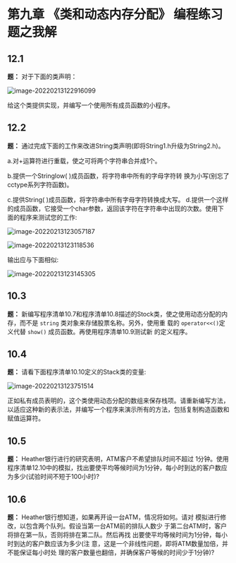 # 第九章 《类和动态内存分配》 编程练习题之我解

## 12.1

**题：** 对于下面的类声明：

![image-20220213122916099](https://assets.ng-tech.icu/item/image-20220213122916099.png)

给这个类提供实现，并编写一个使用所有成员函数的小程序。

## 12.2

**题：** 通过完成下面的工作来改进String类声明(即将String1.h升级为String2.h)。

a.对+运算符进行重载，使之可将两个字符串合并成1个。

b.提供一个Stringlow( )成员函数，将字符串中所有的字母字符转 换为小写(别忘了cctype系列字符函数)。

c.提供String( )成员函数，将字符串中所有字母字符转换成大写。 d.提供一个这样的成员函数，它接受一个char参数，返回该字符在字符串中出现的次数。使用下面的程序来测试您的工作:

![image-20220213123057187](https://assets.ng-tech.icu/item/image-20220213123057187.png)

![image-20220213123118536](https://assets.ng-tech.icu/item/image-20220213123118536.png)

输出应与下面相似:

![image-20220213123145305](https://assets.ng-tech.icu/item/image-20220213123145305.png)

## 10.3 

**题：** 新编写程序清单10.7和程序清单10.8描述的Stock类，使之使用动态分配的内存，而不是 `string` 类对象来存储股票名称。另外，使用重 载的 `operator<<()`定义代替 `show()` 成员函数。再使用程序清单10.9测试新 的定义程序。



## 10.4 

**题：** 请看下面程序清单10.10定义的Stack类的变量:

![image-20220213123751514](https://assets.ng-tech.icu/item/image-20220213123751514.png)

正如私有成员表明的，这个类使用动态分配的数组来保存栈项。请重新编写方法，以适应这种新的表示法，并编写一个程序来演示所有的方法，包括复制构造函数和赋值运算符。



## 10.5 

**题：** Heather银行进行的研究表明，ATM客户不希望排队时间不超过 1分钟。使用程序清单12.10中的模拟，找出要使平均等候时间为1分钟，每小时到达的客户数应为多少(试验时间不短于100小时)?



## 10.6 

**题：** Heather银行想知道，如果再开设一台ATM，情况将如何。请对 模拟进行修改，以包含两个队列。假设当第一台ATM前的排队人数少 于第二台ATM时，客户将排在第一队，否则将排在第二队。然后再找 出要使平均等候时间为1分钟，每小时到达的客户数应该为多少(注 意，这是一个非线性问题，即将ATM数量加倍，并不能保证每小时处 理的客户数量也翻倍，并确保客户等候的时间少于1分钟)?

